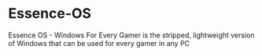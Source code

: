 # Essence-OS
Essence OS - Windows For Every Gamer is the stripped, lightweight version of Windows that can be used for every gamer in any PC
